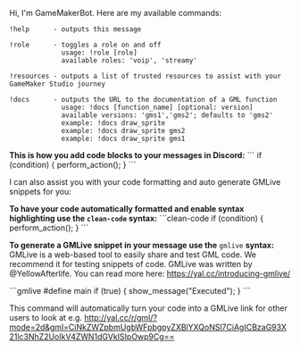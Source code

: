 Hi, I'm GameMakerBot. Here are my available commands:
```
!help      - outputs this message

!role      - toggles a role on and off
             usage: !role [role]
             available roles: 'voip', 'streamy'

!resources - outputs a list of trusted resources to assist with your GameMaker Studio journey

!docs      - outputs the URL to the documentation of a GML function
             usage: !docs [function_name] [optional: version]
             available versions: 'gms1','gms2'; defaults to 'gms2'
             example: !docs draw_sprite
             example: !docs draw_sprite gms2
             example: !docs draw_sprite gms1
```

**This is how you add code blocks to your messages in Discord:**
\`\`\`
if (condition) {
  perform_action();
}
\`\`\`

I can also assist you with your code formatting and auto generate GMLive snippets for you:

**To have your code automatically formatted and enable syntax highlighting use the `clean-code` syntax:**
\`\`\`clean-code
if (condition) {
perform_action();
}
\`\`\`

**To generate a GMLive snippet in your message use the** `gmlive` **syntax:**
GMLive is a web-based tool to easily share and test GML code. We recommend it for testing snippets of code.
GMLive was written by @YellowAfterlife. You can read more here: https://yal.cc/introducing-gmlive/

\`\`\`gmlive
#define main
if (true) {
  show_message("Executed");
}
\`\`\`

This command will automatically turn your code into a GMLive link for other users to look at e.g. http://yal.cc/r/gml/?mode=2d&gml=CiNkZWZpbmUgbWFpbgpyZXBlYXQoNSl7CiAgICBzaG93X21lc3NhZ2UoIkV4ZWN1dGVkISIpOwp9Cg==